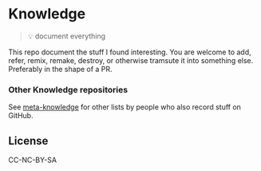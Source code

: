 # Knowledge

> 💡 document everything

This repo document the stuff I found interesting. You are welcome to add, refer, remix, remake, destroy, or otherwise tramsute it into something else. Preferably in the shape of a PR.

### Other Knowledge repositories

See [meta-knowledge](https://github.com/RichardLitt/meta-knowledge) for other lists by people who also record stuff on GitHub.

## License

CC-NC-BY-SA
